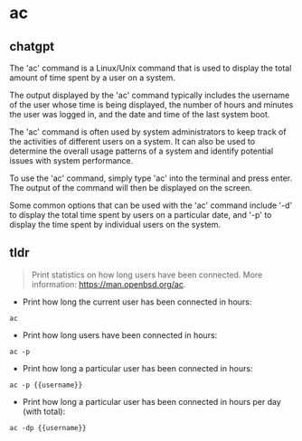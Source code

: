 # ac 
## chatgpt 
The 'ac' command is a Linux/Unix command that is used to display the total amount of time spent by a user on a system. 

The output displayed by the 'ac' command typically includes the username of the user whose time is being displayed, the number of hours and minutes the user was logged in, and the date and time of the last system boot.

The 'ac' command is often used by system administrators to keep track of the activities of different users on a system. It can also be used to determine the overall usage patterns of a system and identify potential issues with system performance.

To use the 'ac' command, simply type 'ac' into the terminal and press enter. The output of the command will then be displayed on the screen.

Some common options that can be used with the 'ac' command include '-d' to display the total time spent by users on a particular date, and '-p' to display the time spent by individual users on the system. 

## tldr 
 
> Print statistics on how long users have been connected.
> More information: <https://man.openbsd.org/ac>.

- Print how long the current user has been connected in hours:

`ac`

- Print how long users have been connected in hours:

`ac -p`

- Print how long a particular user has been connected in hours:

`ac -p {{username}}`

- Print how long a particular user has been connected in hours per day (with total):

`ac -dp {{username}}`
